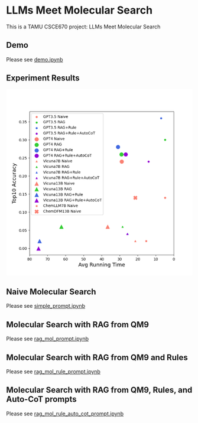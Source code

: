 # LLMs Meet Molecular Search
This is a TAMU CSCE670 project: LLMs Meet Molecular Search

## Demo
Please see [demo.ipynb](demo.ipynb)

## Experiment Results
![Result_figure](results.png)

## Naive Molecular Search
Please see [simple_prompt.ipynb](simple_prompt.ipynb)

## Molecular Search with RAG from QM9
Please see [rag_mol_prompt.ipynb](rag_mol_prompt.ipynb)

## Molecular Search with RAG from QM9 and Rules
Please see [rag_mol_rule_prompt.ipynb](rag_mol_rule_prompt.ipynb)

## Molecular Search with RAG from QM9, Rules, and Auto-CoT prompts
Please see [rag_mol_rule_auto_cot_prompt.ipynb](rag_mol_rule_auto_cot_prompt.ipynb)


